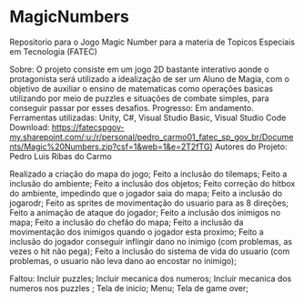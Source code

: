 # MagicNumbers
Repositorio para o Jogo Magic Number para a materia de Topicos Especiais em Tecnologia (FATEC)

Sobre: O projeto consiste em um jogo 2D bastante interativo aonde o protagonista será utilizado a idealização de ser um Aluno de Magia, com o objetivo de auxiliar o ensino de matematicas como operações basicas utilizando  por  meio  de  puzzles  e  situações de combate simples, para conseguir passar por esses desafios.
Progresso: Em andamento.
Ferramentas utilizadas: Unity, C#, Visual Studio Basic, Visual Studio Code
Download: [https://fatecspgov-my.sharepoint.com/:u:/r/personal/pedro_carmo01_fatec_sp_gov_br/Documents/Magic%20Numbers.zip?csf=1&web=1&e=2T2fTG)](https://fatecspgov-my.sharepoint.com/:u:/r/personal/pedro_carmo01_fatec_sp_gov_br/Documents/Magic%20Numbers.zip?csf=1&web=1&e=2T2fTG)
Autores do Projeto: Pedro Luis Ribas do Carmo


Realizado a criação do mapa do jogo;
Feito a inclusão do tilemaps;
Feito a inclusão do ambiente;
Feito a inclusão dos objetos;
Feito correção do hitbox do ambiente, impedindo que o jogador saia do mapa;
Feito a inclusão do jogarodr;
Feito as sprites de movimentação do usuario para as 8 direções;
Feito a animação de ataque do jogador;
Feito a inclusão dos inimigos no mapa;
Feito a inclusão do chefão do mapa;
Feito a inclusão da movimentação dos inimigos quando o jogador esta proximo;
Feito a inclusão do jogador conseguir inflingir dano no inimigo (com problemas, as vezes o hit não pega);
Feito a inclusão do sistema de vida do usuario (com problemas, o usuario não leva dano ao encostar no inimigo);

Faltou:
Incluir puzzles;
Incluir mecanica dos numeros;
Incluir mecanica dos numeros nos puzzles ;
Tela de inicio;
Menu;
Tela de game over;
